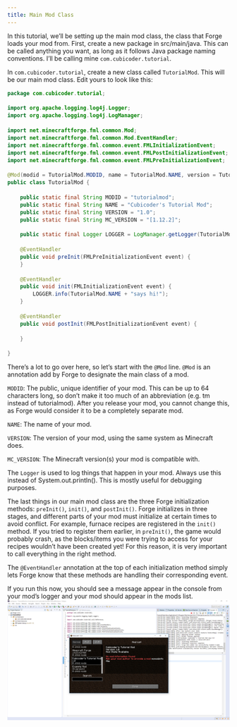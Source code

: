 ```yaml
---
title: Main Mod Class
---
```


In this tutorial, we’ll be setting up the main mod class, the class that Forge loads your mod from. First, create a new package in src/main/java. This can be called anything you want, as long as it follows Java package naming conventions. I’ll be calling mine `com.cubicoder.tutorial`.

In `com.cubicoder.tutorial`, create a new class called `TutorialMod`. This will be our main mod class. Edit yours to look like this:
```java
package com.cubicoder.tutorial;

import org.apache.logging.log4j.Logger;
import org.apache.logging.log4j.LogManager;

import net.minecraftforge.fml.common.Mod;
import net.minecraftforge.fml.common.Mod.EventHandler;
import net.minecraftforge.fml.common.event.FMLInitializationEvent;
import net.minecraftforge.fml.common.event.FMLPostInitializationEvent;
import net.minecraftforge.fml.common.event.FMLPreInitializationEvent;

@Mod(modid = TutorialMod.MODID, name = TutorialMod.NAME, version = TutorialMod.VERSION, acceptedMinecraftVersions = TutorialMod.MC_VERSION)
public class TutorialMod {

	public static final String MODID = "tutorialmod";
	public static final String NAME = "Cubicoder's Tutorial Mod";
	public static final String VERSION = "1.0";
	public static final String MC_VERSION = "[1.12.2]";

	public static final Logger LOGGER = LogManager.getLogger(TutorialMod.MODID);

	@EventHandler
	public void preInit(FMLPreInitializationEvent event) {
	}

	@EventHandler
	public void init(FMLInitializationEvent event) {
		LOGGER.info(TutorialMod.NAME + "says hi!");
	}

	@EventHandler
	public void postInit(FMLPostInitializationEvent event) {

	}

}
```
There’s a lot to go over here, so let’s start with the `@Mod` line. `@Mod` is an annotation add by Forge to designate the main class of a mod.

`MODID`: The public, unique identifier of your mod. This can be up to 64 characters long, so don’t make it too much of an abbreviation (e.g. tm instead of tutorialmod). After you release your mod, you cannot change this, as Forge would consider it to be a completely separate mod.

`NAME`: The name of your mod.

`VERSION`: The version of your mod, using the same system as Minecraft does.

`MC_VERSION`: The Minecraft version(s) your mod is compatible with.

The `Logger` is used to log things that happen in your mod. Always use this instead of System.out.println(). This is mostly useful for debugging purposes.

The last things in our main mod class are the three Forge initialization methods: `preInit()`, `init()`, and `postInit()`. Forge initializes in three stages, and different parts of your mod must initialize at certain times to avoid conflict. For example, furnace recipes are registered in the `init()` method. If you tried to register them earlier, in `preInit()`, the game would probably crash, as the blocks/items you were trying to access for your recipes wouldn’t have been created yet! For this reason, it is very important to call everything in the right method.

The `@EventHandler` annotation at the top of each initialization method simply lets Forge know that these methods are handling their corresponding event.

If you run this now, you should see a message appear in the console from your mod’s logger and your mod should appear in the mods list.
![main0](/img/2main/main0.png)
